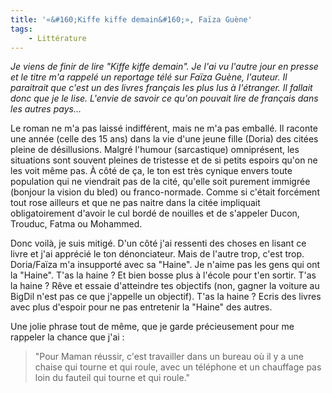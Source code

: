 ```yaml
---
title: '«&#160;Kiffe kiffe demain&#160;», Faïza Guène'
tags:
    - Littérature
---
```


_Je viens de finir de lire "Kiffe kiffe demain". Je l'ai vu l'autre jour en
presse et le titre m'a rappelé un reportage télé sur Faïza Guène, l'auteur. Il
paraitrait que c'est un des livres français les plus lus à l'étranger. Il
fallait donc que je le lise. L'envie de savoir ce qu'on pouvait lire de français
dans les autres pays…_

<!-- more -->

Le roman ne m'a pas laissé indifférent, mais ne m'a pas emballé. Il raconte une
année (celle des 15 ans) dans la vie d'une jeune fille (Doria) des citées pleine
de désillusions. Malgré l'humour (sarcastique) omniprésent, les situations sont
souvent pleines de tristesse et de si petits espoirs qu'on ne les voit même pas.
À côté de ça, le ton est très cynique envers toute population qui ne viendrait
pas de la cité, qu'elle soit purement immigrée (bonjour la vision du bled) ou
franco-normade. Comme si c'était forcément tout rose ailleurs et que ne pas
naitre dans la citée impliquait obligatoirement d'avoir le cul bordé de nouilles
et de s'appeler Ducon, Trouduc, Fatma ou Mohammed.

Donc voilà, je suis mitigé. D'un côté j'ai ressenti des choses en lisant ce
livre et j'ai apprécié le ton dénonciateur. Mais de l'autre trop, c'est trop.
Doria/Faïza m'a insupporté avec sa "Haine". Je n'aime pas les gens qui ont la
"Haine". T'as la haine&nbsp;? Et bien bosse plus à l'école pour t'en sortir.
T'as la haine&nbsp;? Rêve et essaie d'atteindre tes objectifs (non, gagner la
voiture au BigDil n'est pas ce que j'appelle un objectif). T'as la haine&nbsp;?
Ecris des livres avec plus d'espoir pour ne pas entretenir la "Haine" des
autres.

Une jolie phrase tout de même, que je garde précieusement pour me rappeler la
chance que j'ai&nbsp;:

> "Pour Maman réussir, c'est travailler dans un bureau où il y a une chaise qui
> tourne et qui roule, avec un téléphone et un chauffage pas loin du fauteil qui
> tourne et qui roule."
